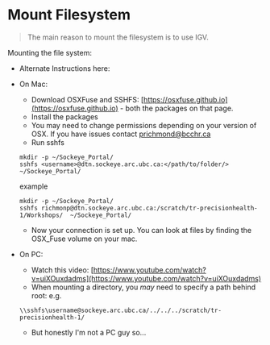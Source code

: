 # Mount Filesystem

> The main reason to mount the filesystem is to use IGV.


Mounting the file system:
- Alternate Instructions here:


- On Mac:
	- Download OSXFuse and SSHFS: [https://osxfuse.github.io](https://osxfuse.github.io) - both the packages on that page.
	- Install the packages
	- You may need to change permissions depending on your version of OSX. If you have issues contact prichmond@bcchr.ca
	- Run sshfs
	```
	mkdir -p ~/Sockeye_Portal/
	sshfs <username>@dtn.sockeye.arc.ubc.ca:</path/to/folder/> ~/Sockeye_Portal/
	```
	example
	```
	mkdir -p ~/Sockeye_Portal/
	sshfs richmonp@dtn.sockeye.arc.ubc.ca:/scratch/tr-precisionhealth-1/Workshops/  ~/Sockeye_Portal/
	```

	- Now your connection is set up. You can look at files by finding the OSX_Fuse volume on your mac. 

- On PC:
	- Watch this video: [https://www.youtube.com/watch?v=uiXOuxdadms](https://www.youtube.com/watch?v=uiXOuxdadms)
	- When mounting a directory, you *may* need to specify a path behind root: e.g.
	``` 
	\\sshfs\username@sockeye.arc.ubc.ca/../../../scratch/tr-precisionhealth-1/
	```
	- But honestly I'm not a PC guy so...


	
